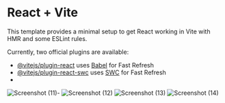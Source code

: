 # React + Vite

This template provides a minimal setup to get React working in Vite with HMR and some ESLint rules.

Currently, two official plugins are available:

- [@vitejs/plugin-react](https://github.com/vitejs/vite-plugin-react/blob/main/packages/plugin-react/README.md) uses [Babel](https://babeljs.io/) for Fast Refresh
- [@vitejs/plugin-react-swc](https://github.com/vitejs/vite-plugin-react-swc) uses [SWC](https://swc.rs/) for Fast Refresh
-
![Screenshot (11)](https://github.com/kanishkshakya/Dice-game/assets/94524257/44b464df-ce54-4c81-80b2-62c7d31328d1)- 
![Screenshot (12)](https://github.com/kanishkshakya/Dice-game/assets/94524257/3b129950-5a38-4716-ad42-0f24f2edff95)
![Screenshot (13)](https://github.com/kanishkshakya/Dice-game/assets/94524257/bc82dfbe-8108-4435-8d49-08950ccc5bf0)
![Screenshot (14)](https://github.com/kanishkshakya/Dice-game/assets/94524257/e1246407-515d-493f-8564-564effe1ed7c)

